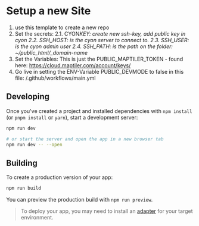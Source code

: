 # Setup a new Site

1. use this template to create a new repo
2. Set the secrets:
   2.1. CYON*KEY: create new ssh-key, add public key in cyon
   2.2. SSH_HOST: is the cyon server to connect to.
   2.3. SSH_USER: is the cyon admin user
   2.4. SSH_PATH: is the path on the folder: ~/public_html/\_domain-name*
3. Set the Variables:
   This is just the PUBLIC_MAPTILER_TOKEN - found here: https://cloud.maptiler.com/account/keys/
4. Go live in setting the ENV-Variable PUBLIC_DEVMODE to false in this file: /.github/workflows/main.yml

## Developing

Once you've created a project and installed dependencies with `npm install` (or `pnpm install` or `yarn`), start a development server:

```bash
npm run dev

# or start the server and open the app in a new browser tab
npm run dev -- --open
```

## Building

To create a production version of your app:

```bash
npm run build
```

You can preview the production build with `npm run preview`.

> To deploy your app, you may need to install an [adapter](https://kit.svelte.dev/docs/adapters) for your target environment.
